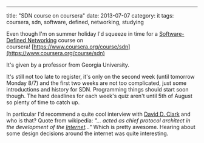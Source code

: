 ---
title: "SDN course on coursera"
date: 2013-07-07
category: it
tags: coursera, sdn, software, defined, networking, studying

Even though I'm on summer holiday I'd squeeze in time for a [Software-Defined Networking](http://en.wikipedia.org/wiki/Software-defined_networking "on wikipedia") course on coursera! [https://www.coursera.org/course/sdn](https://www.coursera.org/course/sdn)

It's given by a professor from Georgia University.

It's still not too late to register, it's only on the second week (until tomorrow Monday 8/7) and the first two weeks are not too complicated, just some introductions and history for SDN. Programming things should start soon though. The hard deadlines for each week's quiz aren't until 5th of August so plenty of time to catch up.

In particular I'd recommend a quite cool interview with [David D. Clark](http://en.wikipedia.org/wiki/David_D._Clark "on wikipedia") and who is that? Quote from wikipedia: _"... acted as chief protocol architect in the development of the [Internet](http://en.wikipedia.org/wiki/Internet "Internet")..."_ Which is pretty awesome. Hearing about some design decisions around the internet was quite interesting.
